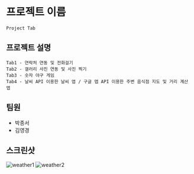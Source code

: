 # 프로젝트 이름
```
Project Tab
```

## 프로젝트 설명
```
Tab1 - 연락처 연동 및 전화걸기
Tab2 - 갤러리 사진 연동 및 사진 찍기
Tab3 - 숫자 야구 게임
Tab4 - 날씨 API 이용한 날씨 앱 / 구글 맵 API 이용한 주변 음식점 지도 및 거리 계산 앱
```

## 팀원
* 박종서
* 김영경

## 스크린샷
![weather1](https://user-images.githubusercontent.com/38155105/124452246-2d196e00-ddc1-11eb-8ad8-9226a95202e6.jpg)
![weather2](https://user-images.githubusercontent.com/38155105/124452252-2ee33180-ddc1-11eb-934c-65508f5af03e.jpg)
